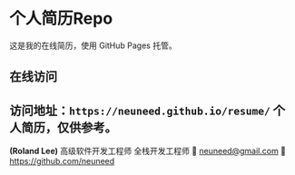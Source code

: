 # 个人简历Repo

这是我的在线简历，使用 GitHub Pages 托管。

## 在线访问

访问地址：`https://neuneed.github.io/resume/`
个人简历，仅供参考。
---

**(Roland Lee)**
高级软件开发工程师
全栈开发工程师
📧 neuneed@gmail.com
🔗 https://github.com/neuneed

